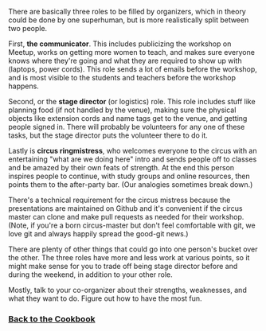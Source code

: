 There are basically three roles to be filled by organizers, which in theory could be done by one superhuman, but is more realistically split between two people.

First, **the communicator**. This includes publicizing the workshop on Meetup, works on getting more women to teach, and makes sure everyone knows where they're going and what they are required to show up with (laptops, power cords). This role sends a lot of emails before the workshop, and is most visible to the students and teachers before the workshop happens.

Second, or the **stage director** (or logistics) role. This role includes stuff like planning food (if not handled by the venue), making sure the physical objects like extension cords and name tags get to the venue, and getting people signed in. There will probably be volunteers for any one of these tasks, but the stage director puts the volunteer there to do it.

Lastly is **circus ringmistress**, who welcomes everyone to the circus with an entertaining "what are we doing here" intro and sends people off to classes and be amazed by their own feats of strength. At the end this person inspires people to continue, with study groups and online resources, then points them to the after-party bar. (Our analogies sometimes break down.)

There's a technical requirement for the circus mistress because the presentations are maintained on Github and it's convenient if the circus master can clone and make pull requests as needed for their workshop. (Note, if you're a born circus-master but don't feel comfortable with git, we love git and always happily spread the good-git news.)

There are plenty of other things that could go into one person's bucket over the other. The three roles have more and less work at various points, so it might make sense for you to trade off being stage director before and during the weekend, in addition to your other role.

Mostly, talk to your co-organizer about their strengths, weaknesses, and what they want to do. Figure out how to have the most fun.

### [Back to the Cookbook](Home.md)
